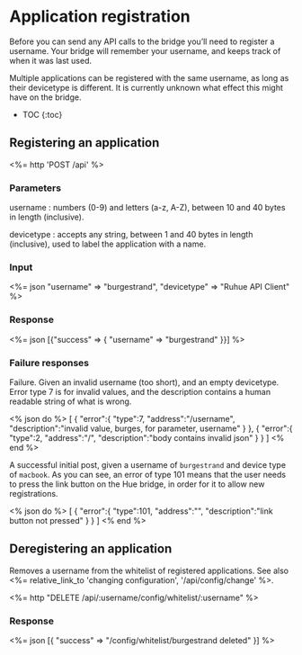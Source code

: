 # Application registration

Before you can send any API calls to the bridge you’ll need to register a username. Your
bridge will remember your username, and keeps track of when it was last used.

Multiple applications can be registered with the same username, as long as their devicetype
is different. It is currently unknown what effect this might have on the bridge.

- TOC
{:toc}

## Registering an application

<%= http 'POST /api' %>

### Parameters

username
: numbers (0-9) and letters (a-z, A-Z), between 10 and 40 bytes in length (inclusive).

devicetype
: accepts any string, between 1 and 40 bytes in length (inclusive), used to label the application with a name.

### Input

<%= json "username" => "burgestrand", "devicetype" => "Ruhue API Client" %>

### Response

<%= json [{"success" => { "username" => "burgestrand" }}] %>

### Failure responses

Failure. Given an invalid username (too short), and an empty devicetype. Error
type 7 is for invalid values, and the description contains a human readable
string of what is wrong.

<% json do %>
[
  {
    "error":{
      "type":7,
      "address":"/username",
      "description":"invalid value, burges, for parameter, username"
    }
  },
  {
    "error":{
      "type":2,
      "address":"/",
      "description":"body contains invalid json"
    }
  }
]
<% end %>

A successful initial post, given a username of `burgestrand` and device type of
`macbook`.  As you can see, an error of type 101 means that the user needs to
press the link button on the Hue bridge, in order for it to allow new registrations.

<% json do %>
[
  {
    "error":{
      "type":101,
      "address":"",
      "description":"link button not pressed"
    }
  }
]
<% end %>

## Deregistering an application

Removes a username from the whitelist of registered applications. See also <%= relative_link_to 'changing configuration', '/api/config/change' %>.

<%= http "DELETE /api/:username/config/whitelist/:username" %>

### Response

<%= json [{ "success" => "/config/whitelist/burgestrand deleted" }] %>

